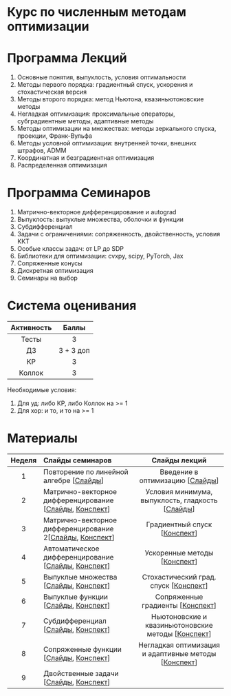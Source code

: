 # Курс по численным методам оптимизации




# Программа Лекций
1) Основные понятия, выпуклость, условия оптимальности
2) Методы первого порядка: градиентный спуск, ускорения и стохастическая версия
3) Методы второго порядка: метод Ньютона, квазиньютоновские методы 
4) Негладкая оптимизация: проксимальные операторы, субградиентные методы, адаптивные методы
5) Методы оптимизации на множествах: методы зеркального спуска, проекции, Франк-Вульфа
6) Методы условной оптимизации: внутренней точки, внешних  штрафов, ADMM
7) Координатная и безградиентная оптимизация 
8) Распределенная оптимизация
    

# Программа Семинаров 

1) Матрично-векторное дифференцирование и autograd
2) Выпуклость: выпуклые множества, оболочки и функции
3) Субдифференциал 
4) Задачи с ограничениями: сопряженность, двойственность, условия ККТ
5) Особые классы задач: от LP до SDP
6) Библиотеки для оптимизации: cvxpy, scipy, PyTorch, Jax
7) Сопряженные конусы
8) Дискретная оптимизация
9) Семинары на выбор



# Система оценивания
| Активность |  Баллы  |
|:------:|:----------:|
| Тесты  | 3 |
| ДЗ |3 + 3 доп|
| КР |3|
| Коллок |3|

Необходимые условия:
1) Для уд: либо КР, либо Коллок на >= 1
2) Для хор: и то, и то на >= 1
# Материалы 
| Неделя | Слайды семинаров | Слайды лекций | 
|:------:|:----------|:----------:|
|1| Повторение по линейной алгебре [[Слайды](sems/sems_2025_1_linalg.pdf)]  | Введение в оптимизацию [[Слайды](lecs/lecs_2025_1_intro.pdf)]  |
|2| Матрично-векторное дифференцирование [[Слайды](sems/sems_2025_2_matvec_diff.pdf), [Конспект](sems/sems_2025_2_notes.pdf)]  | Условия минимума, выпуклость, гладкость [[Слайды](lecs/lecs_2025_2.pdf)] |
|3| Матрично-векторное дифференцирование 2[[Слайды](sems/sems_2025_2_matvec_diff.pdf), [Конспект](sems/sems_2025_2_matvec_diff_slides2.pdf)]  | Градиентный спуск [[Конспект](lecs/lecs_2025_3.pdf)]|
|4| Автоматическое дифференцирование [[Слайды](sems/sems_2025_3_backprop.pdf), [Конспект](sems/sems_2025_3_backprop_slides.pdf)]  | Ускоренные методы [[Конспект](lecs/lecs_2025_4.pdf)] |
|5| Выпуклые множества [[Слайды](sems/sems_2025_4_convex_sets.pdf), [Конспект](sems/sems_2025_4_convex_sets_notes.pdf)]  | Стохастический град. спуск [[Конспект](lecs/lecs_2025_5.pdf)] |
|6| Выпуклые функции [[Слайды](sems/sems_2025_6_convex_funcs.pdf), [Конспект](sems/sems_2025_6_convex_funcs_notes.pdf)]  | Сопряженные градиенты  [[Конспект](lecs/lecs_2025_6.pdf)] |
|7| Субдифференциал [[Слайды](sems/sems_2025_7_subdiff.pdf), [Конспект](sems/sems_2025_7_subdiff_notes.pdf)] | Ньютоновские и квазиньютоновские методы [[Конспект](lecs/lecs_2025_7.pdf)] |
|8| Сопряженные функции [[Слайды](sems/sems_2025_8_dual_funcs.pdf), [Конспект](sems/sems_2025_8_dual_funcs_notes.pdf)] | Негладкая оптимизация и адаптивные методы [[Конспект](lecs/lecs_2025_8.pdf)]|
|9| Двойственные задачи [[Слайды](sems/sems_2025_9_dual_problem.pdf), [Конспект](sems/sems_2025_9_dual_problem_notes.pdf)] | |
